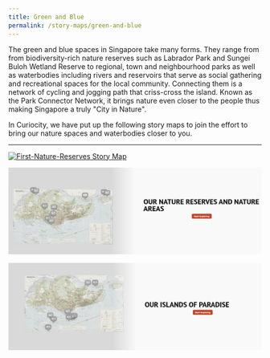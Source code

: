 ```yaml
---
title: Green and Blue
permalink: /story-maps/green-and-blue
---
```

The green and blue spaces in Singapore take many forms. They range from  from biodiversity-rich nature reserves such as Labrador Park and Sungei Buloh Wetland Reserve to regional, town and neighbourhood parks as well as waterbodies including rivers and reservoirs that serve as social gathering and recreational spaces for the local community. Connecting them is a network of cycling and jogging path that criss-cross the island. Known as the Park Connector Network, it brings nature even closer to the people thus making Singapore a truly "City in Nature".

In Curiocity, we have put up the following story maps to join the effort to bring our nature spaces and waterbodies closer to you.

______

[![First-Nature-Reserves Story Map](/images/storymap-image-first-nature-reserves.PNG)](/resource-room/story-maps//resource-room/story-maps/nature-reserves-first) 

[![nature-reserves-today Story Map](/images/storymap-image-nature-reserves-areas-today.JPG)](/resource-room/story-maps//resource-room/story-maps/nature-reserves-areas)

[![Islands Story Map](/images/storymap-image-islands-paradise.JPG)](/resource-room/story-maps//resource-room/story-maps/islands-paradise)